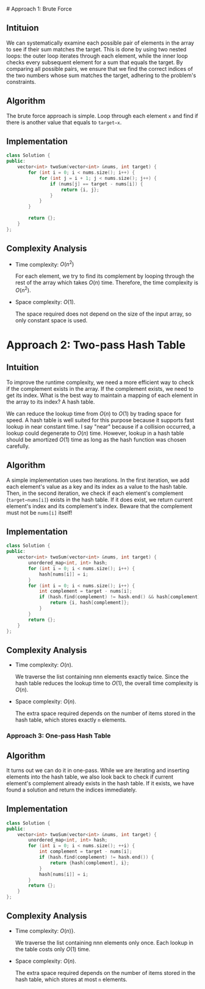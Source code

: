 ​# Approach 1: Brute Force

## Intituion

We can systematically examine each possible pair of elements in the array to see if their sum matches the target. This is done by using two nested loops: the outer loop iterates through each element, while the inner loop checks every subsequent element for a sum that equals the target. By comparing all possible pairs, we ensure that we find the correct indices of the two numbers whose sum matches the target, adhering to the problem's constraints.

## Algorithm

The brute force approach is simple. Loop through each element `x` and find if there is another value that equals to `target−x`.

## Implementation

``` C++
class Solution {
public:
    vector<int> twoSum(vector<int> &nums, int target) {
        for (int i = 0; i < nums.size(); i++) {
            for (int j = i + 1; j < nums.size(); j++) {
                if (nums[j] == target - nums[i]) {
                    return {i, j};
                }
            }
        }
        
        return {};
    }
};
```

## Complexity Analysis

- Time complexity: $O(n^2)$
    
    For each element, we try to find its complement by looping through the rest of the array which takes $O(n)$ time. Therefore, the time complexity is $O(n^2)$.

- Space complexity: $O(1)$.

    The space required does not depend on the size of the input array, so only constant space is used.

# Approach 2: Two-pass Hash Table

## Intuition

To improve the runtime complexity, we need a more efficient way to check if the complement exists in the array. If the complement exists, we need to get its index. What is the best way to maintain a mapping of each element in the array to its index? A hash table.

We can reduce the lookup time from $O(n)$ to $O(1)$ by trading space for speed. A hash table is well suited for this purpose because it supports fast lookup in near constant time. I say "near" because if a collision occurred, a lookup could degenerate to $O(n)$ time. However, lookup in a hash table should be amortized $O(1)$ time as long as the hash function was chosen carefully.

## Algorithm

A simple implementation uses two iterations. In the first iteration, we add each element's value as a key and its index as a value to the hash table. Then, in the second iteration, we check if each element's complement (`target−nums[i]`) exists in the hash table. If it does exist, we return current element's index and its complement's index. Beware that the complement must not be `nums[i]` itself!

## Implementation

``` C++
class Solution {
public:
    vector<int> twoSum(vector<int> &nums, int target) {
        unordered_map<int, int> hash;
        for (int i = 0; i < nums.size(); i++) {
            hash[nums[i]] = i;
        }
        for (int i = 0; i < nums.size(); i++) {
            int complement = target - nums[i];
            if (hash.find(complement) != hash.end() && hash[complement] != i) {
                return {i, hash[complement]};
            }
        }
        return {};
    }
}; 
```

## Complexity Analysis

- Time complexity: $O(n)$.

    We traverse the list containing nnn elements exactly twice. Since the hash table reduces the lookup time to $O(1)$, the overall time complexity is $O(n)$.

- Space complexity: $O(n)$.

    The extra space required depends on the number of items stored in the hash table, which stores exactly `n` elements.

### Approach 3: One-pass Hash Table

## Algorithm

It turns out we can do it in one-pass. While we are iterating and inserting elements into the hash table, we also look back to check if current element's complement already exists in the hash table. If it exists, we have found a solution and return the indices immediately.

## Implementation

``` C++
class Solution {
public:
    vector<int> twoSum(vector<int> &nums, int target) {
        unordered_map<int, int> hash;
        for (int i = 0; i < nums.size(); ++i) {
            int complement = target - nums[i];
            if (hash.find(complement) != hash.end()) {
                return {hash[complement], i};
            }
            hash[nums[i]] = i;
        }
        return {};
    }
};
```

## Complexity Analysis

- Time complexity: $O(n)$}.
    
    We traverse the list containing nnn elements only once. Each lookup in the table costs only $O(1)$ time.

- Space complexity: $O(n)$.
    
    The extra space required depends on the number of items stored in the hash table, which stores at most `n` elements.
